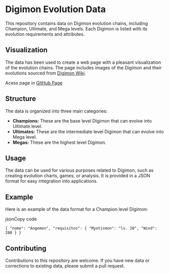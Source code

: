 # Digimon Evolution Data

This repository contains data on Digimon evolution chains, including Champion, Ultimate, and Mega levels. Each Digimon is listed with its evolution requirements and attributes.

## Visualization

The data has been used to create a web page with a pleasant visualization of the evolution chains. The page includes images of the Digimon and their evolutions sourced from [Digimon Wiki](https://digimon.fandom.com/).

Acess page in [GitHub Page](https://gustavodornelas.github.io/digimon-3-evolution-guide/)

## Structure

The data is organized into three main categories:

-   **Champions:** These are the base level Digimon that can evolve into Ultimate level.
-   **Ultimates:** These are the intermediate level Digimon that can evolve into Mega level.
-   **Megas:** These are the highest level Digimon.

## Usage

The data can be used for various purposes related to Digimon, such as creating evolution charts, games, or analysis. It is provided in a JSON format for easy integration into applications.

## Example

Here is an example of the data format for a Champion level Digimon:

jsonCopy code

`{
  "nome": "Angemon",
  "requisitos": {
    "Myotismon": "lv. 20",
    "Wind": 280
  }
}` 

## Contributing

Contributions to this repository are welcome. If you have new data or corrections to existing data, please submit a pull request.
